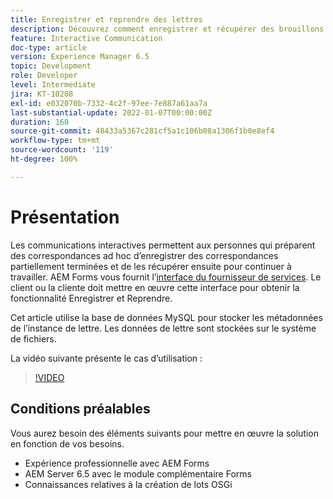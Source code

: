 ```yaml
---
title: Enregistrer et reprendre des lettres
description: Découvrez comment enregistrer et récupérer des brouillons de lettres
feature: Interactive Communication
doc-type: article
version: Experience Manager 6.5
topic: Development
role: Developer
level: Intermediate
jira: KT-10208
exl-id: e032070b-7332-4c2f-97ee-7e887a61aa7a
last-substantial-update: 2022-01-07T00:00:00Z
duration: 160
source-git-commit: 48433a5367c281cf5a1c106b08a1306f1b0e8ef4
workflow-type: tm+mt
source-wordcount: '119'
ht-degree: 100%

---
```


# Présentation

Les communications interactives permettent aux personnes qui préparent des correspondances ad hoc d’enregistrer des correspondances partiellement terminées et de les récupérer ensuite pour continuer à travailler. AEM Forms vous fournit l’[interface du fournisseur de services](https://developer.adobe.com/experience-manager/reference-materials/6-5/forms/javadocs/com/adobe/fd/ccm/ccr/ccrDocumentInstance/api/services/CCRDocumentInstanceService.html). Le client ou la cliente doit mettre en œuvre cette interface pour obtenir la fonctionnalité Enregistrer et Reprendre.

Cet article utilise la base de données MySQL pour stocker les métadonnées de l’instance de lettre. Les données de lettre sont stockées sur le système de fichiers.

La vidéo suivante présente le cas d’utilisation :

>[!VIDEO](https://video.tv.adobe.com/v/3441442?quality=12&learn=on&captions=fre_fr)

## Conditions préalables

Vous aurez besoin des éléments suivants pour mettre en œuvre la solution en fonction de vos besoins.

* Expérience professionnelle avec AEM Forms
* AEM Server 6.5 avec le module complémentaire Forms
* Connaissances relatives à la création de lots OSGi
